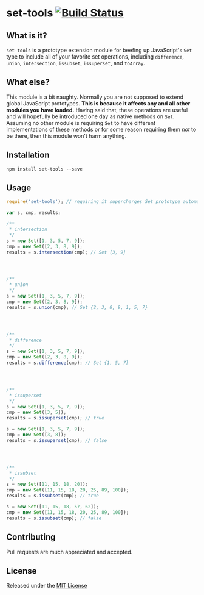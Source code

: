 # set-tools [![Build Status](https://api.travis-ci.org/ryanmcdermott/set-tools.svg?branch=master)](https://travis-ci.org/ryanmcdermott/set-tools)


## What is it?
`set-tools` is a prototype extension module for beefing up JavaScript's `Set` type to include all of your favorite set operations, including `difference`, `union`, `intersection`, `issubset`, `issuperset`, and `toArray`.


## What else?
This module is a bit naughty. Normally you are not supposed to extend global JavaScript prototypes. **This is because it affects any and all other modules you have loaded.**  Having said that, these operations are useful and will hopefully be introduced one day as native methods on `Set`. Assuming no other module is requiring `Set` to have different implementations of these methods or for some reason requiring them *not* to be there, then this module won't harm anything.

## Installation
`npm install set-tools --save`


## Usage
```js
require('set-tools'); // requiring it supercharges Set prototype automatically.

var s, cmp, results;

/**
 * intersection
 */
s = new Set([1, 3, 5, 7, 9]);
cmp = new Set([2, 3, 8, 9]);
results = s.intersection(cmp); // Set {3, 9}




/**
 * union
 */
s = new Set([1, 3, 5, 7, 9]);
cmp = new Set([2, 3, 8, 9]);
results = s.union(cmp); // Set {2, 3, 8, 9, 1, 5, 7}




/**
 * difference
 */
s = new Set([1, 3, 5, 7, 9]);
cmp = new Set([2, 3, 8, 9]);
results = s.difference(cmp); // Set {1, 5, 7}




/**
 * issuperset
 */
s = new Set([1, 3, 5, 7, 9]);
cmp = new Set([3, 5]);
results = s.issuperset(cmp); // true

s = new Set([1, 3, 5, 7, 9]);
cmp = new Set([3, 8]);
results = s.issuperset(cmp); // false




/**
 * issubset
 */
s = new Set([11, 15, 18, 20]);
cmp = new Set([11, 15, 18, 20, 25, 89, 100]);
results = s.issubset(cmp); // true

s = new Set([11, 15, 18, 57, 62]);
cmp = new Set([11, 15, 18, 20, 25, 89, 100]);
results = s.issubset(cmp); // false
```


## Contributing
Pull requests are much appreciated and accepted.


## License
Released under the [MIT License](http://www.opensource.org/licenses/MIT)
